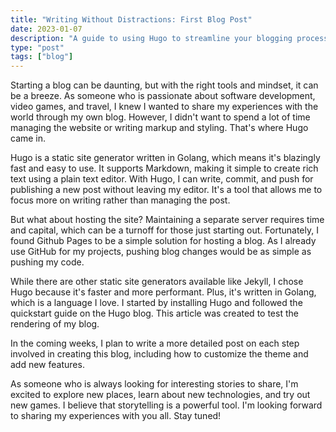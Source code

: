 ```yaml
---
title: "Writing Without Distractions: First Blog Post"
date: 2023-01-07
description: "A guide to using Hugo to streamline your blogging process, allowing you to focus on writing great content and spending less time on website management."
type: "post"
tags: ["blog"]
---
```

Starting a blog can be daunting, but with the right tools and mindset, it can be a breeze. As someone who is passionate about software development, video games, and travel, I knew I wanted to share my experiences with the world through my own blog. However, I didn't want to spend a lot of time managing the website or writing markup and styling. That's where Hugo came in.

Hugo is a static site generator written in Golang, which means it's blazingly fast and easy to use. It supports Markdown, making it simple to create rich text using a plain text editor. With Hugo, I can write, commit, and push for publishing a new post without leaving my editor. It's a tool that allows me to focus more on writing rather than managing the post.

But what about hosting the site? Maintaining a separate server requires time and capital, which can be a turnoff for those just starting out. Fortunately, I found Github Pages to be a simple solution for hosting a blog. As I already use GitHub for my projects, pushing blog changes would be as simple as pushing my code.

While there are other static site generators available like Jekyll, I chose Hugo because it's faster and more performant. Plus, it's written in Golang, which is a language I love. I started by installing Hugo and followed the quickstart guide on the Hugo blog. This article was created to test the rendering of my blog.

In the coming weeks, I plan to write a more detailed post on each step involved in creating this blog, including how to customize the theme and add new features.

As someone who is always looking for interesting stories to share, I'm excited to explore new places, learn about new technologies, and try out new games. I believe that storytelling is a powerful tool. I'm looking forward to sharing my experiences with you all. Stay tuned!
